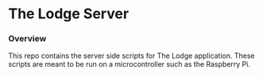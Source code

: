 # The Lodge Server

### Overview

This repo contains the server side scripts for The Lodge application.
These scripts are meant to be run on a microcontroller such as the
Raspberry Pi.
